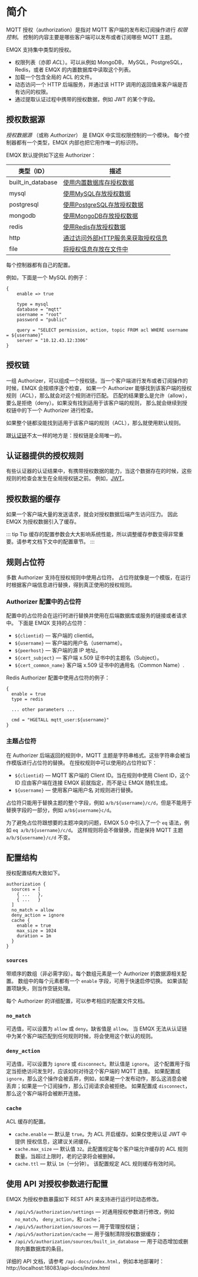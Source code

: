 # 简介

MQTT 授权（authorization）是指对 MQTT 客户端的发布和订阅操作进行 _权限控制_。
控制的内容主要是哪些客户端可以发布或者订阅哪些 MQTT 主题。

EMQX 支持集中类型的授权。
* 权限列表（亦即 _ACL_）。可以从例如 MongoDB， MySQL，PostgreSQL，Redis，或者 EMQX 的内置数据库中读取这个列表。
* 加载一个包含全局的 ACL 的文件。
* 动态访问一个 HTTP 后端服务，并通过该 HTTP 调用的返回值来客户端是否有访问的权限。
* 通过提取认证过程中携带的授权数据，例如 JWT 的某个字段。

## 授权数据源

_授权数据源_ （或称 _Authorizer_） 是 EMQX 中实现权限控制的一个模块。
每个控制器都有一个类型，EMQX 内部也把它用作唯一的标识符。

EMQX 默认提供如下这些 Authorizer：

| 类型（ID）| 描述 |
| ---- | --- |
| built_in_database  | [使用内置数据库存授权数据](./mnesia.md) |
| mysql              | [使用MySQL存放授权数据](./mysql.md) |
| postgresql         | [使用PostgreSQL存放授权数据](./postgresql.md) |
| mongodb            | [使用MongoDB存放授权数据](./mongodb.md) |
| redis              | [使用Redis存放授权数据](./redis.md) |
| http               | [通过访问外部HTTP服务来获取授权信息](./http.md) |
| file               | [将授权信息存放在文件中](./file.md) |

每个控制器都有自己的配置。

例如，下面是一个 MySQL 的例子：

```
{
    enable => true

    type = mysql
    database = "mqtt"
    username = "root"
    password = "public"

    query = "SELECT permission, action, topic FROM acl WHERE username = ${username}"
    server = "10.12.43.12:3306"
}
```

## 授权链

一组 Authorizer，可以组成一个授权链。当一个客户端进行发布或者订阅操作的时候，EMQX 会按顺序逐个检查，
如果一个 Authorizer 能够找到该客户端的授权规则（ACL），那么就会对这个规则进行匹配。
匹配的结果要么是允许（allow），要么是拒绝（deny）。如果没有找到适用于该客户端的规则，
那么就会继续到授权链中的下一个 Authorizer 进行检查。

如果整个链都没能找到适用于该客户端的规则（ACL），那么就使用默认规则。

跟[认证链](../authn/authn.md#authentication-chains)不太一样的地方是：授权链是全局唯一的。

## 认证器提供的授权规则

有些认证器的认证结果中，有携带授权数据的能力，当这个数据存在的时候，这些规则的检查会发生在全局授权链之前。
例如，[JWT](../authn/jwt.md#jwt-authorization)。

## 授权数据的缓存

如果一个客户端大量的发送请求，就会对授权数据后端产生访问压力。
因此 EMQX 为授权数据引入了缓存。

::: tip Tip
缓存的配置参数会大大影响系统性能，所以调整缓存参数变得非常重要。请参考文档下文中的配置章节。
:::

## 规则占位符

多数 Authorizer 支持在授权规则中使用占位符。
占位符就像是一个模版，在运行时根据客户端信息进行替换，得到真正使用的授权规则。

### Authorizer 配置中的占位符

配置中的占位符会在运行时进行替换并使用在后端数据库或服务的链接或者请求中。
下面是 EMQX 支持的占位符：
* `${clientid}` — 客户端的 clientid。
* `${username}` — 客户端的用户名（username）。
* `${peerhost}` — 客户端的源 IP 地址。
* `${cert_subject}` — 客户端 x.509 证书中的主题名（Subject）。
* `${cert_common_name}` 客户端 x.509 证书中的通用名（Common Name）.

Redis Authorizer 配置中使用占位符的例子：

```
{
  enable = true
  type = redis

  ... other parameters ...

  cmd = "HGETALL mqtt_user:${username}"
}
```

### 主题占位符

在 Authorizer 后端返回的规则中，MQTT 主题是字符串格式。这些字符串会被当作模版进行占位符的替换。
在授权规则中可以使用的占位符如下：

* `${clientid}` — MQTT 客户端的 Client ID。当在规则中使用 Client ID，这个 ID 应由客户端在连接 EMQX 前就指定，而不是让 EMQX 随机生成。
* `${username}` — 使用客户端用户名 对规则进行替换。

占位符只能用于替换主题的整个字段，例如 `a/b/${username}/c/d`，但是不能用于替换字段的一部分，例如 `a/b${username}c/d`。

为了避免占位符跟想要的主题冲突的问题，EMQX 5.0 中引入了一个 `eq` 语法，例如 `eq a/b/${username}/c/d`。
这样规则将会不做替换，而是保持 MQTT 主题 `a/b/${username}/c/d` 不变。

## 配置结构

授权配置结构大致如下。

```
authorization {
  sources = [
    { ...   },
    { ...   }
  ]
  no_match = allow
  deny_action = ignore
  cache {
    enable = true
    max_size = 1024
    duration = 1m
  }
}
```

### `sources`

带顺序的数组（非必需字段）。每个数组元素是一个 Authorizer 的数据源相关配置。
数组中的每个元素都有一个 `enable` 字段，可用于快速启停切换。
如果该配置项缺失，则当作空链处理。

每个 Authorizer 的详细配置，可以参考相应的配置文件文档。

### `no_match`

可选值，可以设置为 `allow` 或 `deny`。缺省值是 `allow`。
当 EMQX 无法从认证链中为某个客户端匹配到任何规则时候，将会使用这个默认的规则。

### `deny_action`

可选值，可以设置为 `ignore` 或 `disconnect`。默认值是 `ignore`。
这个配置用于指定当拒绝访问发生时，应该如何对待这个客户端的 MQTT 连接。
如果配置成 `ignore`，那么这个操作会被丢弃，例如，如果是一个发布动作，那么这消息会被丢弃；如果是一个订阅操作，那么订阅请求会被拒绝。
如果配置成 `disconnect`，那么这个客户端将会被断开连接。

### `cache`

ACL 缓存的配置。

* `cache.enable` — 默认是 `true`。为 ACL 开启缓存。如果仅使用认证 JWT 中提供 授权信息，这建议关闭缓存。
* `cache.max_size` — 默认值 `32`。此配置规定每个客户端允许缓存的 ACL 规则数量。当超过上限时，老的记录将会被删掉。
* `cache.ttl` — 默认 `1m`（一分钟）。 该配置规定 ACL 规则缓存有效时间。

## 使用 API 对授权参数进行配置

EMQX 为授权参数暴露如下 REST API 来支持进行运行时动态修改。

* `/api/v5/authorization/settings` — 对通用授权参数进行修改，例如 `no_match`， `deny_action`，和 `cache`；
* `/api/v5/authorization/sources` — 用于管理授权链；
* `/api/v5/authorization/cache` — 用于强制清除授权数据缓存；
* `/api/v5/authorization/sources/built_in_database` — 用于动态增加或删除内置数据库的条目。

详细的 API 文档，请参考 `/api-docs/index.html`，例如本地部署时：http://localhost:18083/api-docs/index.html

